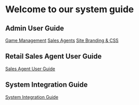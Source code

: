  <!-- TITLE: Bonobo LottoSuite System Guide -->
<!-- SUBTITLE: A complete guide on developing and deploying LottoRace installations-->



# Welcome to our system guide
## Admin User Guide
[Game Management](/administration/games "Managing your Lottery & Raffle Games")
[Sales Agents](/administration/agents "Managing Retail Lottery Sales Agents")
[Site Branding & CSS](/administration/games "Customizing your Player Web site!")


## Retail Sales Agent User Guide
[Sales Agent User Guide](retail-lotto-guide/ "title text!")

## System Integration Guide

[System Integration Guide](http://docs.bonoboplc.com:4567/)


